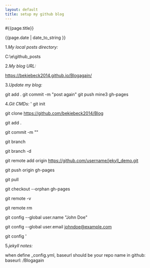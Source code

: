```yaml
---
layout: default
title: setup my github blog
---
```


#{{page.title}}

<p>{{page.date | date_to_string }}</p>


1.*My local posts directory:*

C:\e\github\_posts


2.*My blog URL:*

https://bekiebeck2014.github.io/Blogagain/


3.*Update my blog:*

git add .
git commit -m "post again"
git push mine3 gh-pages


4.*Git CMDs:*
'
git init

git clone https://github.com/bekiebeck2014/Blog

git add .

git commit -m ""

git branch

git branch -d

git remote add origin https://github.com/username/jekyll_demo.git

git push origin gh-pages

git pull

git checkout --orphan gh-pages

git remote -v

git remote rm 

git config --global user.name "John Doe"

git config --global user.email johndoe@example.com 

git config
'


5.*jekyll notes:*

when define _config.yml, baseurl should be your repo name in github:
baseurl: /Blogagain



